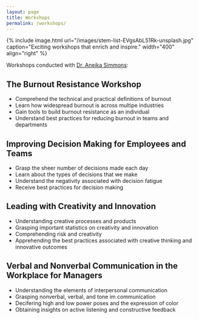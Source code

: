 ```yaml
---
layout: page
title: Workshops
permalink: /workshops/
---
```


{% include image.html url="/images/stem-list-EVgsAbL51Rk-unsplash.jpg" caption="Exciting workshops that enrich and inspire." width="400" align="right" %}

Workshops conducted with [Dr. Aneika Simmons](https://aneikasimmons.com/):

## **The Burnout Resistance Workshop**

* Comprehend the technical and practical definitions of burnout
* Learn how widespread burnout is across multipe industries
* Gain tools to build burnout resistance as an individual
* Understand best practices for reducing burnout in teams and departments

## **Improving Decision Making for Employees and Teams**

* Grasp the sheer number of decisions made each day
* Learn about the types of decisions that we make
* Understand the negativity associated with decision fatigue
* Receive best practices for decision making 

## **Leading with Creativity and Innovation**

* Understanding creative processes and products
* Grasping important statistics on creativity and innovation
* Comprehending risk and creativity
* Apprehending the best practices associated with creative thinking and innovative outcomes



## **Verbal and Nonverbal Communication in the Workplace for Managers**

* Understanding the elements of interpersonal communication
* Grasping nonverbal, verbal, and tone im communication
* Decifering high and low power poses and the expression of color
* Obtaining insights on active listening and constructive feedback



